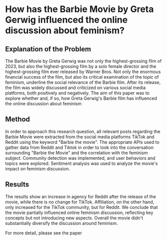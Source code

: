 # How has the Barbie Movie by Greta Gerwig influenced the online discussion about feminism?

## Explanation of the Problem
The Barbie Movie by Greta Gerwig was not only the highest-grossing film of 2023, but also the highest-grossing film by a solo female director and the highest-grossing film ever released by Warner Bros. Not only the enormous financial success of the film, but also its critical examination of the topic of feminism, underline the social relevance of the Barbie film. After its release, the film was widely discussed and criticized on various social media platforms, both positively and negatively. The aim of this paper was to explore whether and, if so, how Greta Gerwig's Barbie film has influenced the online discussion about feminism

##  Method

In order to approach this research question, all relevant posts regarding the Barbie Movie were extracted from the social media platforms TikTok and Reddit using the keyword "Barbie the movie". The appropriate APIs used to gather data from Reddit and Tiktok in order to look into the conversation surrounding "Barbie the Movie" and the correlation with the feminism subject. Community detection was implemented, and user behaviors and topics were explored. Sentiment analysis was used to analyze the movie's impact on feminism discussion.

## Results

The results show an increase in agency for Reddit after the release of the movie, while there is no change for TikTok. Affiliation, on the other hand, only increased for the TikTok community, but for Reddit. We conclude that the movie partially influenced online feminism discussion, reflecting key concepts but not introducing new aspects. Overall the movie didn't substantially diversify the discussion around feminism.

For more detail, please see the paper
